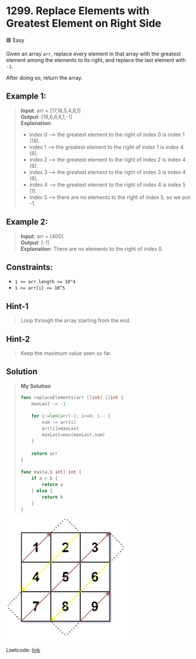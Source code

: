 # 1299. Replace Elements with Greatest Element on Right Side
🟩 Easy

Given an array `arr`, replace every element in that array with the greatest element among the elements to its right, and replace the last element with `-1`.

After doing so, return the array.

## Example 1:
> **Input**: arr = [17,18,5,4,6,1] \
> **Output**: [18,6,6,6,1,-1] \
> **Explanation**: 
> - index 0 --> the greatest element to the right of index 0 is index 1 (18).
> - index 1 --> the greatest element to the right of index 1 is index 4 (6).
> - index 2 --> the greatest element to the right of index 2 is index 4 (6).
> - index 3 --> the greatest element to the right of index 3 is index 4 (6).
> - index 4 --> the greatest element to the right of index 4 is index 5 (1).
> - index 5 --> there are no elements to the right of index 5, so we put -1.

## Example 2:
> **Input**: arr = [400] \
> **Output**: [-1] \
> **Explanation**: There are no elements to the right of index 0.

## Constraints:
* `1 <= arr.length <= 10^4`
* `1 <= arr[i] <= 10^5`

## Hint-1
> Loop through the array starting from the end.

## Hint-2
> Keep the maximum value seen so far.

## Solution
> **My Solution**
> ```go
> func replaceElements(arr []int) []int {
>     maxLast := -1
> 
>     for i:=len(arr)-1; i>=0; i-- {
>         num := arr[i]
>         arr[i]=maxLast
>         maxLast=max(maxLast,num)
>     }
> 
>     return arr
> }
> 
> func max(a,b int) int {
>     if a > b {
>         return a
>     } else {
>         return b
>     }
> }
> ```

![result](image.png)

Leetcode: [link](https://leetcode.com/problems/replace-elements-with-greatest-element-on-right-side/description/)